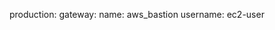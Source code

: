 <!-- layout:code post: building-a-manifest-file_note -->


production:
	gateway:
	    name: aws_bastion
	    username: ec2-user

